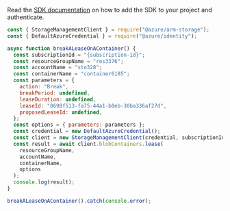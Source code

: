 Read the [SDK documentation](https://github.com/Azure/azure-sdk-for-js/blob/%40azure%2Farm-storage_17.2.0/sdk/storage/arm-storage/README.md) on how to add the SDK to your project and authenticate.

```javascript
const { StorageManagementClient } = require("@azure/arm-storage");
const { DefaultAzureCredential } = require("@azure/identity");

async function breakALeaseOnAContainer() {
  const subscriptionId = "{subscription-id}";
  const resourceGroupName = "res3376";
  const accountName = "sto328";
  const containerName = "container6185";
  const parameters = {
    action: "Break",
    breakPeriod: undefined,
    leaseDuration: undefined,
    leaseId: "8698f513-fa75-44a1-b8eb-30ba336af27d",
    proposedLeaseId: undefined,
  };
  const options = { parameters: parameters };
  const credential = new DefaultAzureCredential();
  const client = new StorageManagementClient(credential, subscriptionId);
  const result = await client.blobContainers.lease(
    resourceGroupName,
    accountName,
    containerName,
    options
  );
  console.log(result);
}

breakALeaseOnAContainer().catch(console.error);
```
